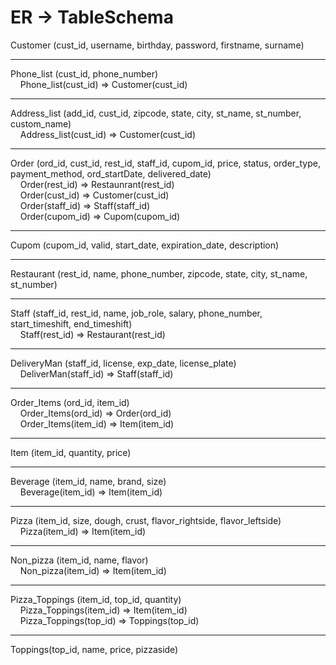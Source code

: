 # ER -> TableSchema

Customer (cust_id, username, birthday, password, firstname, surname)

***

Phone_list (cust_id, phone_number) <br>
&nbsp;&nbsp;&nbsp;&nbsp;Phone_list(cust_id) => Customer(cust_id)

***

Address_list (add_id, cust_id, zipcode, state, city, st_name, st_number, custom_name) <br>
&nbsp;&nbsp;&nbsp;&nbsp;Address_list(cust_id) => Customer(cust_id)

***

Order (ord_id, cust_id, rest_id, staff_id, cupom_id, price, status, order_type, payment_method, ord_startDate, delivered_date) <br>
&nbsp;&nbsp;&nbsp;&nbsp;Order(rest_id) => Restaunrant(rest_id) <br>
&nbsp;&nbsp;&nbsp;&nbsp;Order(cust_id) => Customer(cust_id) <br>
&nbsp;&nbsp;&nbsp;&nbsp;Order(staff_id) => Staff(staff_id) <br>
&nbsp;&nbsp;&nbsp;&nbsp;Order(cupom_id) => Cupom(cupom_id) <br>

***

Cupom (cupom_id, valid, start_date, expiration_date, description)

***

Restaurant (rest_id, name, phone_number, zipcode, state, city, st_name, st_number)

***

Staff (staff_id, rest_id, name, job_role, salary, phone_number, start_timeshift, end_timeshift) <br>
&nbsp;&nbsp;&nbsp;&nbsp;Staff(rest_id) => Restaurant(rest_id)

***

DeliveryMan (staff_id, license, exp_date, license_plate) <br>
&nbsp;&nbsp;&nbsp;&nbsp;DeliverMan(staff_id) => Staff(staff_id)

***

Order_Items (ord_id, item_id) <br>
&nbsp;&nbsp;&nbsp;&nbsp;Order_Items(ord_id) => Order(ord_id) <br>
&nbsp;&nbsp;&nbsp;&nbsp;Order_Items(item_id) => Item(item_id)

***

Item (item_id, quantity, price)

***

Beverage (item_id, name, brand, size) <br>
&nbsp;&nbsp;&nbsp;&nbsp;Beverage(item_id) => Item(item_id)

***

Pizza (item_id, size, dough, crust, flavor_rightside, flavor_leftside) <br>
&nbsp;&nbsp;&nbsp;&nbsp;Pizza(item_id) => Item(item_id)

***

Non_pizza (item_id, name, flavor) <br>
&nbsp;&nbsp;&nbsp;&nbsp;Non_pizza(item_id) => Item(item_id)

***

Pizza_Toppings (item_id, top_id, quantity) <br>
&nbsp;&nbsp;&nbsp;&nbsp;Pizza_Toppings(item_id) => Item(item_id) <br>
&nbsp;&nbsp;&nbsp;&nbsp;Pizza_Toppings(top_id) => Toppings(top_id)

***

Toppings(top_id, name, price, pizzaside)